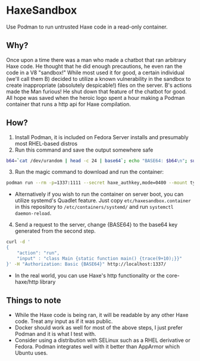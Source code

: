 # HaxeSandbox
Use Podman to run untrusted Haxe code in a read-only container.

## Why?
Once upon a time there was a man who made a chatbot that ran arbitrary Haxe code. He thought that he did enough precautions, he even ran the code in a V8 "sandbox!" While most used it for good, a certain individual (we'll call them B) decided to utilize a known vulnerability in the sandbox to create inappropriate (absolutely despicable!) files on the server. B's actions made the Man furious! He shut down that feature of the chatbot for good. All hope was saved when the heroic logo spent a hour making a Podman container that runs a http api for Haxe compilation.

## How?
1. Install Podman, it is included on Fedora Server installs and presumably most RHEL-based distros
2. Run this command and save the output somewhere safe
```bash
b64=`cat /dev/urandom | head -c 24 | base64`; echo "BASE64: $b64\n"; sum=`printf "%s" $b64 | sha256sum | cut -f 1 -d " "`; printf $sum | podman secret create haxe_authkey - >/dev/null 2>&1
```
3. Run the magic command to download and run the container:
```bash
podman run --rm -p=1337:1111 --secret haxe_authkey,mode=0400 --mount type=tmpfs,destination=/var/haxelib,tmpfs-size=500000000 --mount type=tmpfs,destination=/var/haxe,tmpfs-size=500000000 --read-only --read-only-tmpfs=False haxesandbox:latest
```
- Alternatively if you wish to run the container on server boot, you can utilize systemd's Quadlet feature. Just copy ``etc/haxesandbox.container`` in this repository to ``/etc/containers/systemd/`` and run ``systemctl daemon-reload``.
4. Send a request to the server, change {BASE64} to the base64 key generated from the second step.
```bash
curl -d '
{
    "action": "run",
    "input" : "class Main {static function main() {trace(9+10);}}"
}' -H "Authorization: Basic {BASE64}" http://localhost:1337/
```
- In the real world, you can use Haxe's http functionality or the core-haxe/http library

## Things to note
- While the Haxe code is being ran, it will be readable by any other Haxe code. Treat any input as if it was public.
- Docker should work as well for most of the above steps, I just prefer Podman and it is what I test with.
- Consider using a distribution with SELinux such as a RHEL derivative or Fedora. Podman integrates well with it better than AppArmor which Ubuntu uses.
